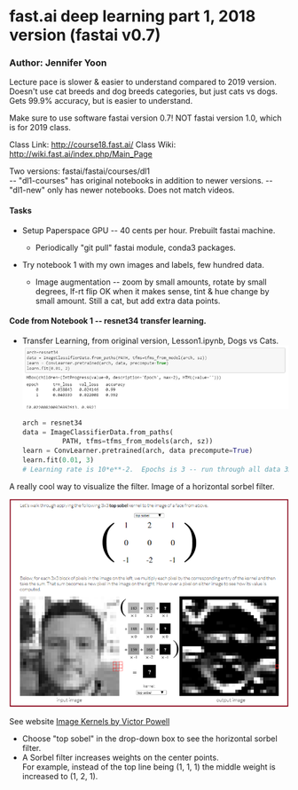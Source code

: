 # fast.ai  deep learning part 1, 2018 version (fastai v0.7)

### Author: Jennifer Yoon  

Lecture pace is slower & easier to understand compared to 2019 version.
Doesn't use cat breeds and dog breeds categories, but just cats vs dogs.
Gets 99.9% accuracy, but is easier to understand.

Make sure to use software fastai version 0.7!  NOT fastai version 1.0, which is for 2019 class.

Class Link:  http://course18.fast.ai/
Class Wiki:  http://wiki.fast.ai/index.php/Main_Page

Two versions: fastai/fastai/courses/dl1  
-- "dl1-courses" has original notebooks in addition to newer versions.
-- "dl1-new" only has newer notebooks.  Does not match videos.

#### Tasks 

  * Setup Paperspace GPU -- 40 cents per hour.  Prebuilt fastai machine.
    * Periodically "git pull" fastai module, conda3 packages.
    
  * Try notebook 1 with my own images and labels, few hundred data.
    * Image augmentation -- zoom by small amounts, rotate by small degrees, lf-rt flip OK when it makes sense, tint & hue change by small amount.  Still a cat, but add extra data points.  
    
#### Code from Notebook 1 -- resnet34 transfer learning.  

  * Transfer Learning, from original version, Lesson1.ipynb, Dogs vs Cats.  
    ![code block](transferlearn.png)
    ```python
    arch = resnet34 
    data = ImageClassifierData.from_paths(
              PATH, tfms=tfms_from_models(arch, sz))
    learn = ConvLearner.pretrained(arch, data precompute=True)          
    learn.fit(0.01, 3)
    # Learning rate is 10*e**-2.  Epochs is 3 -- run through all data 3X.
    ```
  
  A really cool way to visualize the filter.  Image of a horizontal sorbel filter.     
    
  ![sorbel kernel image](sorbel_kernel_demo.png)  
  
  See website [Image Kernels by Victor Powell](http://setosa.io/ev/image-kernels/)  
   - Choose "top sobel" in the drop-down box to see the horizontal sorbel filter.  
   - A Sorbel filter increases weights on the center points.  
     For example, instead of the top line being (1, 1, 1) the middle weight is increased to (1, 2, 1).

